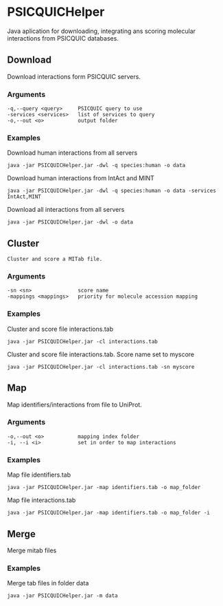 # PSICQUICHelper

Java aplication for downloading, integrating ans scoring molecular interactions from PSICQUIC databases.

## Download
Download interactions form PSICQUIC servers.

### Arguments
```
-q,--query <query>     PSICQUIC query to use
-services <services>   list of services to query
-o,--out <o>           output folder
```

### Examples

Download human interactions from all servers
```
java -jar PSICQUICHelper.jar -dwl -q species:human -o data
```

Download human interactions from IntAct and MINT
```
java -jar PSICQUICHelper.jar -dwl -q species:human -o data -services IntAct,MINT
```

Download all interactions from all servers
```
java -jar PSICQUICHelper.jar -dwl -o data
```

## Cluster
```
Cluster and score a MITab file.
```

### Arguments
```
-sn <sn>               score name
-mappings <mappings>   priority for molecule accession mapping
```

### Examples

Cluster and score file interactions.tab
```
java -jar PSICQUICHelper.jar -cl interactions.tab
```

Cluster and score file interactions.tab. Score name set to myscore
```
java -jar PSICQUICHelper.jar -cl interactions.tab -sn myscore
```

## Map
Map identifiers/interactions from file to UniProt.

### Arguments
```
-o,--out <o>           mapping index folder
-i, --i <i>            set in order to map interactions
```

### Examples

Map file identifiers.tab
```
java -jar PSICQUICHelper.jar -map identifiers.tab -o map_folder 
```

Map file interactions.tab
```
java -jar PSICQUICHelper.jar -map identifiers.tab -o map_folder -i
```

## Merge
Merge mitab files

### Examples

Merge tab files in folder data
```
java -jar PSICQUICHelper.jar -m data
```
